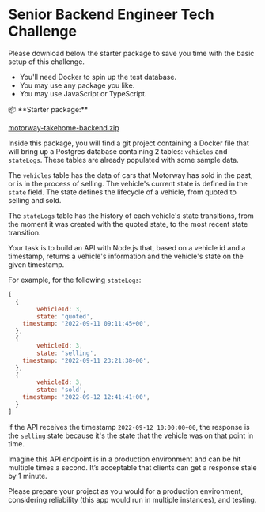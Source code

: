 # Senior Backend Engineer Tech Challenge

Please download below the starter package to save you time with the basic setup of this challenge.

- You'll need Docker to spin up the test database.
- You may use any package you like.
- You may use JavaScript or TypeScript.

<aside>
📦 **Starter package:**

[motorway-takehome-backend.zip](https://s3-us-west-2.amazonaws.com/secure.notion-static.com/c97f1598-65f6-48a9-9014-9a7e63df2270/motorway-takehome-backend.zip)

</aside>

Inside this package, you will find a git project containing a Docker file that will bring up a Postgres database containing 2 tables: `vehicles` and `stateLogs`. These tables are already populated with some sample data.

The `vehicles` table has the data of cars that Motorway has sold in the past, or is in the process of selling. The vehicle's current state is defined in the `state` field. The state defines the lifecycle of a vehicle, from quoted to selling and sold.

The `stateLogs` table has the history of each vehicle's state transitions, from the moment it was created with the quoted state, to the most recent state transition.

Your task is to build an API with Node.js that, based on a vehicle id and a timestamp, returns a vehicle's information and the vehicle's state on the given timestamp.

For example, for the following `stateLogs`:

```js
[
  {
		vehicleId: 3,
		state: 'quoted',
    timestamp: '2022-09-11 09:11:45+00',
  },
  {
		vehicleId: 3,
		state: 'selling',
    timestamp: '2022-09-11 23:21:38+00',
  },
  {
		vehicleId: 3,
		state: 'sold',
    timestamp: '2022-09-12 12:41:41+00',
  }
]
```

if the API receives the timestamp `2022-09-12 10:00:00+00`, the response is the `selling` state because it's the state that the vehicle was on that point in time.

Imagine this API endpoint is in a production environment and can be hit multiple times a second. It’s acceptable that clients can get a response stale by 1 minute.

Please prepare your project as you would for a production environment, considering reliability (this app would run in multiple instances), and testing.
